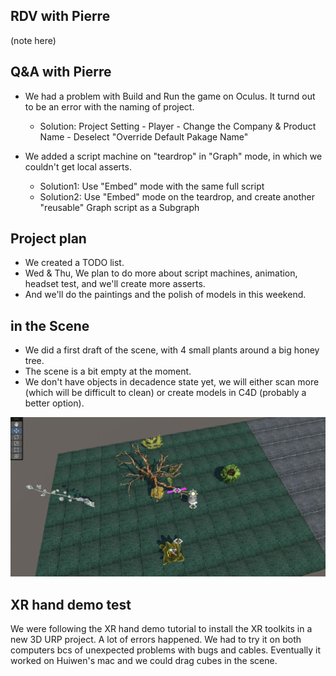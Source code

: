 ## RDV with Pierre
(note here)

## Q&A with Pierre
- We had a problem with Build and Run the game on Oculus. It turnd out to be an error with the naming of project.
  - Solution: Project Setting - Player - Change the Company & Product Name - Deselect "Override Default Pakage Name"

- We added a script machine on "teardrop" in "Graph" mode, in which we couldn't get local asserts.
  - Solution1: Use "Embed" mode with the same full script
  - Solution2: Use "Embed" mode on the teardrop, and create another "reusable" Graph script as a Subgraph

## Project plan
- We created a TODO list.
- Wed & Thu, We plan to do more about script machines, animation, headset test, and we'll create more asserts.
- And we'll do the paintings and the polish of models in this weekend.

## in the Scene
- We did a first draft of the scene, with 4 small plants around a big honey tree.
- The scene is a bit empty at the moment.
- We don't have objects in decadence state yet, we will either scan more (which will be difficult to clean) or create models in C4D (probably a better option).

![unt](images/unity6.jpg)

## XR hand demo test
We were following the XR hand demo tutorial to install the XR toolkits in a new 3D URP project. A lot of errors happened. We had to try it on both computers bcs of unexpected problems with bugs and cables. Eventually it worked on Huiwen's mac and we could drag cubes in the scene.






